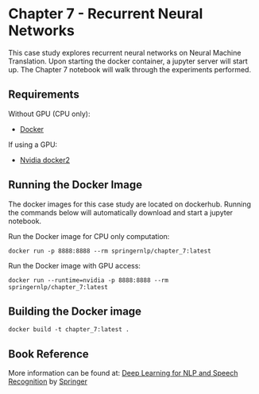 # Chapter 7 - Recurrent Neural Networks
This case study explores recurrent neural networks on Neural Machine Translation. Upon starting the docker container, a jupyter server will start up. The Chapter 7 notebook will walk through the experiments performed. 

## Requirements
Without GPU (CPU only):
* [Docker](https://docs.docker.com/install/) 

If using a GPU: 
* [Nvidia docker2](https://github.com/nvidia/nvidia-docker/wiki/Installation-(version-2.0)#installing-version-20)

## Running the Docker Image
The docker images for this case study are located on dockerhub. Running the commands below will automatically download and start a jupyter notebook.

Run the Docker image for CPU only computation:
```
docker run -p 8888:8888 --rm springernlp/chapter_7:latest
```

Run the Docker image with GPU access: 
```
docker run --runtime=nvidia -p 8888:8888 --rm springernlp/chapter_7:latest
```

## Building the Docker image
```
docker build -t chapter_7:latest .
```

## Book Reference
More information can be found at: [Deep Learning for NLP and Speech Recognition](https://www.amazon.com/Deep-Learning-NLP-Speech-Recognition/dp/3030145956) by [Springer](https://www.springer.com/us/book/9783030145958) 
